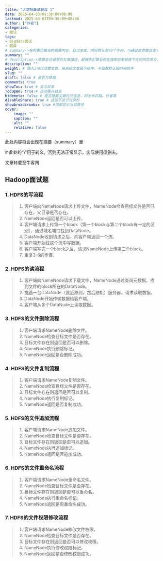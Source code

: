 ```yaml
---
title: "大数据面试题库 1"
date: 2025-04-03T09:38:09+08:00
lastmod: 2025-04-03T09:38:09+08:00
author: ["作者"]
categories:
- 面试
tags:
- Bigdata面试
- 题库
# summary->在列表页展现的摘要内容，自动生成，内容默认前70个字符，可通过此参数自定义，一般无需专门设置
summary: ""
# description->需要自己编写的文章描述，是搜索引擎呈现在搜索结果链接下方的网页简介，建议设置
description: ""
weight: # 输入1可以顶置文章，用来给文章展示排序，不填就默认按时间排序
slug: ""
draft: false # 是否为草稿
comments: true
showToc: true # 显示目录
TocOpen: true # 自动展开目录
hidemeta: false # 是否隐藏文章的元信息，如发布日期、作者等
disableShare: true # 底部不显示分享栏
showbreadcrumbs: true #顶部显示当前路径
cover:
    image: ""
    caption: ""
    alt: ""
    relative: false
---
```


此处内容将会出现在摘要（summary）里

<!--\more--> # 此处的“\”用于转义，否则无法正常显示，实际使用须删去。
文章转载至牛客网
## Hadoop面试题
### 1. HDFS的写流程
> 1. 客户端向NameNode请求上传文件，NameNode检查目标文件是否已存在，父目录是否存在。
> 2. NameNode返回是否可以上传。
> 3. 客户端请求上传第一个block（第一个block与第二个block有一定的区别），通过域名端口找到DataNode。
> 4. DataNode收到请求之后，向客户端返回一个流。
> 5. 客户端开始往这个流中写数据。
> 6. 客户端写完一个block之后，请求NameNode上传第二个block。
> 7. 重复3-6的步骤。
### 2. HDFS的读流程
> 1. 客户端向NameNode请求下载文件，NameNode通过查询元数据，找到文件的block所在的DataNode。
> 2. 挑选一台DataNode（就近原则，然后随机）服务器，请求读取数据。
> 3. DataNode开始传输数据给客户端。
> 4. 客户端从多个DataNode上读取数据。
### 3. HDFS的文件删除流程
> 1. 客户端请求NameNode删除文件。
> 2. NameNode检查目标文件是否存在。
> 3. 目标文件存在则返回是否可以删除。
> 4. NameNode执行删除标记。
> 5. NameNode返回是否删除成功。
### 4. HDFS的文件复制流程
> 1. 客户端请求NameNode复制文件。
> 2. NameNode检查目标文件是否存在。
> 3. 目标文件存在则返回是否可以复制。
> 4. NameNode执行复制标记。
> 5. NameNode返回是否复制成功。
### 5. HDFS的文件追加流程
> 1. 客户端请求NameNode追加文件。
> 2. NameNode检查目标文件是否存在。
> 3. 目标文件存在则返回是否可以追加。
> 4. NameNode执行追加标记。
> 5. NameNode返回是否追加成功。
### 6. HDFS的文件重命名流程
> 1. 客户端请求NameNode重命名文件。
> 2. NameNode检查目标文件是否存在。
> 3. 目标文件存在则返回是否可以重命名。
> 4. NameNode执行重命名标记。
> 5. NameNode返回是否重命名成功。
### 7. HDFS的文件权限修改流程
> 1. 客户端请求NameNode修改文件权限。
> 2. NameNode检查目标文件是否存在。
> 3. 目标文件存在则返回是否可以修改权限。
> 4. NameNode执行修改权限标记。
> 5. NameNode返回是否修改权限成功。
